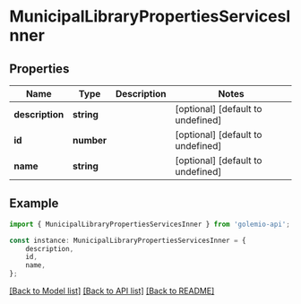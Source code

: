 # MunicipalLibraryPropertiesServicesInner


## Properties

Name | Type | Description | Notes
------------ | ------------- | ------------- | -------------
**description** | **string** |  | [optional] [default to undefined]
**id** | **number** |  | [optional] [default to undefined]
**name** | **string** |  | [optional] [default to undefined]

## Example

```typescript
import { MunicipalLibraryPropertiesServicesInner } from 'golemio-api';

const instance: MunicipalLibraryPropertiesServicesInner = {
    description,
    id,
    name,
};
```

[[Back to Model list]](../README.md#documentation-for-models) [[Back to API list]](../README.md#documentation-for-api-endpoints) [[Back to README]](../README.md)
